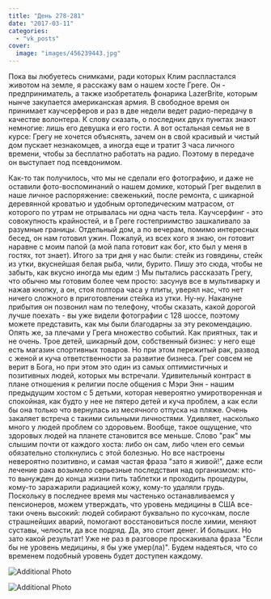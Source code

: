 ```yaml
---
title: "День 278-281"
date: "2017-03-11"
categories: 
  - "vk_posts"
cover:
  image: "images/456239443.jpg"
---
```


Пока вы любуетесь снимками, ради которых Клим распластался животом на земле, я расскажу вам о нашем хосте Греге. Он - предприниматель, а также изобретатель фонарика LazerBrite, которым нынче закупается американская армия. В свободное время он принимает каучсерферов и раз в две недели ведет радио-передачу в качестве волонтера. К слову сказать, о последних двух пунктах знают немногие: лишь его девушка и его гости. А вот остальная семья не в курсе: Грегу не хочется объяснять, зачем он в свой красивый и чистый дом пускает незнакомцев, а иногда еще и тратит 3 часа личного времени, чтобы за бесплатно работать на радио. Поэтому в передаче он выступает под псевдонимом.

<!--more-->

Как-то так получилось, что мы не сделали его фотографию, и даже не оставили фото-воспоминаний о нашем домике, который Грег выделил в наше личное распоряжение: свеженький, после ремонта, с шикарной деревянной кроватью и удобным ортопедическим матрасом, от которого по утрам не отрывалась ни одна часть тела. Каучсерфинг - это совокупность крайностей, и в Греге гостеприимство зашкаливало за разумные границы. Отдельный дом, а по вечерам, помимо интересных бесед, он нам готовил ужин. Пожалуй, из всех кого я знаю, он готовит наравне с моим папой (а мой папа готовит как бог, кто был у меня в гостях, тот знает). Итого за три дня у нас были: стейк из говядины, стейк из утки, вкуснейшая белая рыба, чили, бурито. Пишу это сюда, чтобы не забыть, как вкусно иногда мы едим :) Мы пытались рассказать Грегу, что обычно мы готовим более чем просто: засунув все в мультиварку и нажав кнопку, а он, стоя полтора часа у плиты, уверял нас, что нет ничего сложного в приготовлении стейка из утки. Ну-ну. Накануне прибытия он позвонил нам по телефону, чтобы сказать, какой дорогой лучше поехать - вы уже видели фотографии с 128 шоссе, поэтому можете представить, как мы были благодарны за эту рекомендацию. Опять же, за плечами у Грега множество событий. Как приятных, так и не очень. Трое детей, шикарный дом, собственный бизнес: у него еще есть магазин спортивных товаров. Но при этом пережитый рак, развод с женой и куча ответственности за развитие бизнеса. Грег совсем не верит в Бога, но при этом это один из самых оптимистичных и позитивных людей, которых мы встречали. Удивительный контраст в плане отношения к религии после общения с Мэри Энн - нашим предыдущим хостом с 5 детьми, которая невероятно умиротворенная и спокойная, как будто у нее не пятеро детей и куча проблем, а как если бы она только что вернулась из месячного отпуска на пляже. Очень закаляет встреча с такими сильными личностями. Удивляет, насколько много у людей проблем со здоровьем. Вообще, такое ощущение, что здоровых людей на планете становится все меньше. Слово "рак" мы слышим почти от каждого хоста: либо он сам, либо член его семьи обязательно столкнулись с этой болезнью. Но все настроены невероятно позитивно, и самая частая фраза "зато я живой!", даже если лечение рака возымело серьезные последствия над организмом: кто-то вынужден до конца жизни пить таблетки и проходить процедуры, кому-то заражарили радиацией кожу, кому-то удаляли грудь. Поскольку в последнее время мы частенько останавливаемся у пенсионеров, можем утверждать, что уровень медицины в США все-таки очень высокий: людей собирают буквально по кусочкам, после страшнейших аварий, помогают восстановиться после химии, меняют суставы, челюсти, да все подряд. Да, это стоит денег. И больших. Но зато какой результат! Уже не раз в разговоре проскакивала фраза "Если бы не уровень медицины, я бы уже умер(ла)". Будем надеяться, что со временем подобный уровень будет доступен каждому.

![Additional Photo](https://vodpop.ru/wp-content/uploads/2023/07/456239444.jpg)

![Additional Photo](https://vodpop.ru/wp-content/uploads/2023/07/456239445.jpg)
